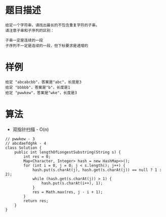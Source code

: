 # 题目描述
	给定一个字符串，请找出最长的不包含重复字符的子串。
	请注意子串和子序列的区别：

	子串一定是连续的一段
	子序列不一定是连续的一段，但下标要求是递增的

# 样例
	给定 "abcabcbb"，答案是"abc"，长度是3
	给定 "bbbbb"，答案是"b"，长度是1
	给定 "pwwkew"，答案是"wke"，长度是3
	
# 算法
* 双指针扫描 - O(n)
```
// pwwkew - 3
// abcdaefdghk - 4
class Solution {
	public int lengthOfLongestSubstring(String s) {
		int res = 0;
		Map<Character, Integer> hash = new HashMap<>();
		for (int i = 0, j = 0; j < s.length(); j++) {
			hash.put(s.charAt(j), hash.get(s.charAt(j)) == null ? 1 : 2);
			while (hash.get(s.charAt(j)) > 1) {
				hash.put(s.charAt(i++), 1);
			}
			res = Math.max(res, j - i + 1);
		}
		return res;
	}
}
```
